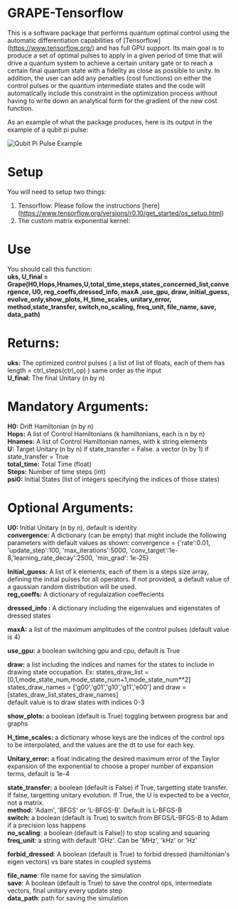 # GRAPE-Tensorflow
This is a software package that performs quantum optimal control using the automatic differentiation capabilities of [Tensorflow] (https://www.tensorflow.org/) and has full GPU support. Its main goal is to produce a set of optimal pulses to apply in a given period of time that will drive a quantum system to achieve a certain unitary gate or to reach a certain final quantum state with a fidelity as close as possible to unity. In addition, the user can add any penalties (cost functions) on either the control pulses or the quantum intermediate states and the code will automatically include this constraint in the optimization process without having to write down an analytical form for the gradient of the new cost function.    

As an example of what the package produces, here is its output in the example of a qubit pi pulse:  


![Qubit Pi Pulse Example](http://i.imgur.com/C0XyIV8.png)

# Setup  
You will need to setup two things:  
1) Tensorflow: Please follow the instructions [here] (https://www.tensorflow.org/versions/r0.10/get_started/os_setup.html)  
2) The custom matrix exponential kernel:  

# Use   
 You should call this function:  
 **uks, U_final = Grape(H0,Hops,Hnames,U,total_time,steps,states_concerned_list,convergence, U0, reg_coeffs,dressed_info, maxA ,use_gpu, draw, initial_guess, evolve_only,show_plots, H_time_scales, unitary_error, method,state_transfer, switch,no_scaling, freq_unit, file_name, save, data_path)**
 
# Returns:  
 **uks:** The optimized control pulses  ( a list of list of floats, each of them has length  = ctrl_steps(ctrl_op) ) same order as the input  
 **U_final:** The final Unitary (n by n)  
 
# Mandatory Arguments:  
 **H0:** Drift Hamiltonian (n by n)   
 **Hops:** A list of Control Hamiltonians  (k hamiltonians, each is n by n)  
 **Hnames:** A list of Control Hamiltonian names, with k string elements  
 **U:** Target Unitary (n by n)  if state_transfer = False. a vector (n by 1) if state_transfer = True  
 **total_time:** Total Time (float)  
 **Steps:** Number of time steps (int)  
 **psi0:** Initial States (list of integers specifying the indices of those states)  
 
# Optional Arguments:  
 **U0:** Initial Unitary (n by n), default is identity  
 **convergence:** A dictionary (can be empty) that might include the following parameters with default values as shown:
                convergence = {'rate':0.01, 'update_step':100, 'max_iterations':5000,
                'conv_target':1e-8,'learning_rate_decay':2500, 'min_grad': 1e-25}   
 
 **Initial_guess:** A list of k elements, each of them is a steps size array, defining the initial pulses for all operators. If not provided, a default value of a gaussian random distribution will be used.  
 **reg_coeffs:** A dictionary of regulaization coeffecients

 **dressed_info :** A dictionary including the eigenvalues and eigenstates of dressed states
 
 **maxA:** a list of the maximum amplitudes of the control pulses (default value is 4)  
   
 **use_gpu:** a boolean switching gpu and cpu, default is True  
   
 **draw:** a list including the indices and names for the states to include in drawing state occupation. Ex: states_draw_list = [0,1,mode_state_num,mode_state_num+1,mode_state_num**2]
 states_draw_names = ['g00','g01','g10','g11','e00'] and  draw = [states_draw_list,states_draw_names]  
 default value is to draw states with indices 0-3  
 
 **show_plots:** a boolean (default is True) toggling between progress bar and graphs  
 
 **H_time_scales:** a dictionary whose keys are the indices of the control ops to be interpolated, and the values are the dt to use for each key.    
 
 **Unitary_error:** a float indicating the desired maximum error of the Taylor expansion of the exponential to choose a proper number of expansion terms, default is 1e-4  
 
 **state_transfer:** a boolean (default is False) if True, targetting state transfer. If false, targetting unitary evolution. If True, the U is expected to be a vector, not a matrix.    
 **method:** 'Adam', 'BFGS'   or 'L-BFGS-B'. Default is L-BFGS-B  
 **switch:** a boolean (default is True) to switch from BFGS/L-BFGS-B to Adam if a precision loss happens  
 **no_scaling**:  a boolean (default is False)) to stop scaling and squaring  
 **freq_unit**: a string with default 'GHz'. Can be 'MHz', 'kHz' or 'Hz'  

 **forbid_dressed**: A boolean (default is True) to forbid dressed (hamiltonian's eigen vectors) vs bare states in coupled systems 
 
 **file_name**: file name for saving the simulation  
 **save**: A boolean (default is True) to save the control ops, intermediate vectors, final unitary every update step  
 **data_path**: path for saving the simulation  
 
 
 
